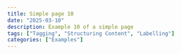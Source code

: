 ```yaml
---
title: Simple page 10
date: "2025-03-10"
description: Example 10 of a simple page
tags: ["Tagging", "Structuring Content", "Labelling"]
categories: ["Examples"]
---
```

